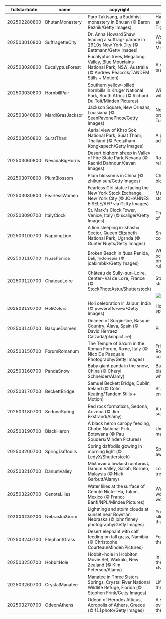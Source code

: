 |fullstartdate|name|copyright|title|image|
|--|--|--|--|--|
202502280800|BhutanMonastery|Paro Taktsang, a Buddhist monastery in Bhutan (© Baron Reznik/Getty Images)|Have a rest at the Tiger's Nest|![](/en-US/2025/03/202502280800BhutanMonastery.jpg)|
202503010800|SuffragetteCity|Dr. Anna Howard Shaw leading a suffrage parade in 1910s New York City (© Bettmann/Getty Images)|Women's History Month|![](/en-US/2025/03/202503010800SuffragetteCity.jpg)|
202503020800|EucalyptusForest|Eucalyptus trees, Megalong Valley, Blue Mountains National Park, NSW, Australia (© Andrew Peacock/TANDEM Stills + Motion)|A eucalyp-tastic view|![](/en-US/2025/03/202503020800EucalyptusForest.jpg)|
202503030800|HornbillPair|Southern yellow-billed hornbills in Kruger National Park, South Africa (© Richard Du Toit/Minden Pictures)|Wild about wildlife|![](/en-US/2025/03/202503030800HornbillPair.jpg)|
202503040800|MardiGrasJackson|Jackson Square, New Orleans, Louisiana (© SeanPavonePhoto/Getty Images)|Not your ordinary Tuesday|![](/en-US/2025/03/202503040800MardiGrasJackson.jpg)|
202503050800|SuratThani|Aerial view of Khao Sok National Park, Surat Thani, Thailand (© Peetatham Kongkapech/Getty Images)|A jungle adventure|![](/en-US/2025/03/202503050800SuratThani.jpg)|
202503060800|NevadaBigHorns|Desert bighorn sheep in Valley of Fire State Park, Nevada (© Rachid Dahnoun/Cavan Images)|Rocky relationship|![](/en-US/2025/03/202503060800NevadaBigHorns.jpg)|
202503070800|PlumBlossom|Plum blossoms in China (© zhikun sun/Getty Images)|China in bloom|![](/en-US/2025/03/202503070800PlumBlossom.jpg)|
202503080800|FearlessWomen|Fearless Girl statue facing the New York Stock Exchange, New York City (© JOHANNES EISELE/AFP via Getty Images)|Making her-story!|![](/en-US/2025/03/202503080800FearlessWomen.jpg)|
202503090700|ItalyClock|St. Mark's Clock Tower, Venice, Italy (© scaliger/Getty Images)|The March of time|![](/en-US/2025/03/202503090700ItalyClock.jpg)|
202503100700|NappingLion|A lion sleeping in Ishasha Sector, Queen Elizabeth National Park, Uganda (© Gunter Nuyts/Getty Images)|Snooze and conquer|![](/en-US/2025/03/202503100700NappingLion.jpg)|
202503110700|NusaPenida|Broken Beach in Nusa Penida, Bali, Indonesia (© joakimbkk/Getty Images)|When the ocean breaks the rules|![](/en-US/2025/03/202503110700NusaPenida.jpg)|
202503120700|ChateauLoire|Château de Sully-sur-Loire, Center-Val de Loire, France (© StockPhotoAstur/Shutterstock)|Standing strong|![](/en-US/2025/03/202503120700ChateauLoire.jpg)|
||||![](/en-US/2025/03/.jpg)|
202503130700|HoliColors|Holi celebration in Jaipur, India (© powerofforever/Getty Images)|Holi color splash|![](/en-US/2025/03/202503130700HoliColors.jpg)|
202503140700|BasqueDolmen|Dolmen of Sorginetxe, Basque Country, Álava, Spain (© David Herraez Calzada/plainpicture)|Pi in the sky|![](/en-US/2025/03/202503140700BasqueDolmen.jpg)|
202503150700|ForumRomanum|The Temple of Saturn in the Roman Forum, Rome, Italy (© Nico De Pasquale Photography/Getty Images)|Friends, Romans, countrymen|![](/en-US/2025/03/202503150700ForumRomanum.jpg)|
202503160700|PandaSnow|Baby giant panda in the snow, China (© Cheryl Schneider/Alamy)|Back to black ... and white|![](/en-US/2025/03/202503160700PandaSnow.jpg)|
202503170700|BeckettBridge|Samuel Beckett Bridge, Dublin, Ireland (© Colm Keating/Tandem Stills + Motion)|St. Patrick's enchantment|![](/en-US/2025/03/202503170700BeckettBridge.jpg)|
202503180700|SedonaSpring|Red rock formations, Sedona, Arizona (© Jim Ekstrand/Alamy)|A vortex state of mind|![](/en-US/2025/03/202503180700SedonaSpring.jpg)|
202503190700|BlackHeron|A black heron canopy feeding, Chobe National Park, Botswana (© Paul Souders/Minden Pictures)|Umbrella maneuver|![](/en-US/2025/03/202503190700BlackHeron.jpg)|
202503200700|SpringDaffodils|Spring daffodils glowing in morning light (© LedyX/Shutterstock)|Spring awakening|![](/en-US/2025/03/202503200700SpringDaffodils.jpg)|
202503210700|DanumValley|Mist over a lowland rainforest, Danum Valley, Sabah, Borneo, Malaysia (© Nick Garbutt/Alamy)|Long live the trees|![](/en-US/2025/03/202503210700DanumValley.jpg)|
202503220700|CenoteLilies|Water lilies at the surface of Cenote Nicte-Ha, Tulum, Mexico (© Franco Banfi/NPL/Minden Pictures)|Wat-er wonderful world!|![](/en-US/2025/03/202503220700CenoteLilies.jpg)|
202503230700|NebraskaStorm|Lightning and storm clouds at sunset near Bowman, Nebraska (© john finney photography/Getty Images)|You can't silence thunder|![](/en-US/2025/03/202503230700NebraskaStorm.jpg)|
202503240700|ElephantGrass|Desert elephant with calf feeding on tall grass, Namibia (© Christophe Courteau/Minden Pictures)|Feasting in the tall grass|![](/en-US/2025/03/202503240700ElephantGrass.jpg)|
202503250700|HobbitHole|Hobbit-hole in Hobbiton Movie Set, Waikato, New Zealand (© Kim Petersen/Alamy)|In a hole, there was a story|![](/en-US/2025/03/202503250700HobbitHole.jpg)|
202503260700|CrystalManatee|Manatee in Three Sisters Springs, Crystal River National Wildlife Refuge, Florida (© Stephen Frink/Getty Images)|Life below the surface|![](/en-US/2025/03/202503260700CrystalManatee.jpg)|
202503270700|OdeonAthens|Odeon of Herodes Atticus, Acropolis of Athens, Greece (© f11photo/Getty Images)|A standing ovation for theaters|![](/en-US/2025/03/202503270700OdeonAthens.jpg)|
